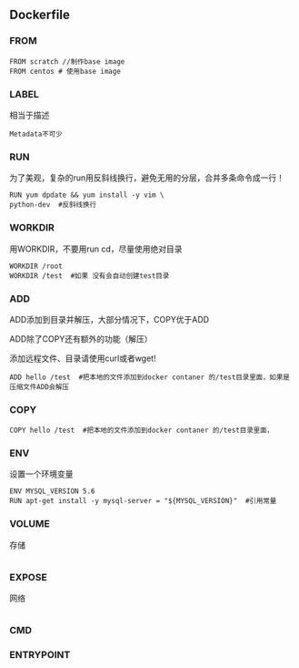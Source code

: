 ## Dockerfile

### FROM

```
FROM scratch //制作base image
FROM centos # 使用base image
```


### LABEL
相当于描述
```
Metadata不可少

```


### RUN
为了美观，复杂的run用反斜线换行，避免无用的分层，合并多条命令成一行！
```
RUN yum dpdate && yum install -y vim \
python-dev  #反斜线换行
```


### WORKDIR
用WORKDIR，不要用run cd，尽量使用绝对目录
```
WORKDIR /root
WORKDIR /test  #如果 没有会自动创建test目录

```


### ADD
ADD添加到目录并解压，大部分情况下，COPY优于ADD

ADD除了COPY还有额外的功能（解压）

添加远程文件、目录请使用curl或者wget!
```
ADD hello /test  #把本地的文件添加到docker contaner 的/test目录里面，如果是压缩文件ADD会解压
```

### COPY
```
COPY hello /test  #把本地的文件添加到docker contaner 的/test目录里面，
```

### ENV
设置一个环境变量
```
ENV MYSQL_VERSION 5.6
RUN apt-get install -y mysql-server = "${MYSQL_VERSION}"  #引用常量
```

### VOLUME
存储
```
```

### EXPOSE
网络
```
```


### CMD


### ENTRYPOINT